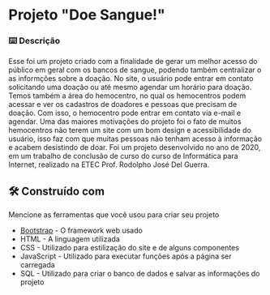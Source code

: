 # Projeto "Doe Sangue!"

### ⌨️ Descrição

Esse foi um projeto criado com a finalidade de gerar um melhor acesso do público em geral com os bancos de sangue, podendo também centralizar o as informções sobre a doação. No site, o usuário pode entrar em contato solicitando uma doação ou até mesmo agendar um horário para doação. Temos também a área do hemocentro, no qual os hemocentros podem acessar e ver os cadastros de doadores e pessoas que precisam de doação. Com isso, o hemocentro pode entrar em contato via e-mail e agendar. 
Uma das maiores motivações do projeto foi o fato de muitos hemocentros não terem um site com um bom design e acessibilidade do usuário, isso faz com que muitas pessoas não tenham acesso à informação e acabem desistindo de doar.
Foi um projeto desenvolvido no ano de 2020, em um trabalho de conclusão de curso do curso de Informática para Internet, realizado na ETEC Prof. Rodolpho José Del Guerra.

## 🛠️ Construído com

Mencione as ferramentas que você usou para criar seu projeto

* [Bootstrap](https://getbootstrap.com/) - O framework web usado
* HTML        - A linguagem utilizada
* CSS         - Utilizado para estilização do site e de alguns componentes
* JavaScript  - Utilizado para executar funções após a página ser carregada
* SQL         - Utilizado para criar o banco de dados e salvar as informações do projeto
